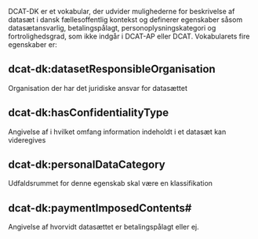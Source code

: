 
DCAT-DK er et vokabular, der udvider mulighederne for beskrivelse af datasæt i dansk fællesoffentlig kontekst og definerer egenskaber såsom datasætansvarlig, betalingspålagt, personoplysningskategori og fortrolighedsgrad, som ikke indgår i DCAT-AP eller DCAT.
Vokabularets fire egenskaber er:

## dcat-dk:datasetResponsibleOrganisation

Organisation der har det juridiske ansvar for datasættet

## dcat-dk:hasConfidentialityType

Angivelse af i hvilket omfang information indeholdt i et datasæt kan videregives

## dcat-dk:personalDataCategory

Udfaldsrummet for denne egenskab skal være en klassifikation

## dcat-dk:paymentImposedContents#

Angivelse af hvorvidt datasættet er betalingspålagt eller ej. 
